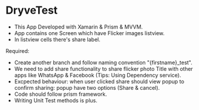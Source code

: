 # DryveTest

- This App Developed with Xamarin & Prism & MVVM.
- App contains one Screen which have Flicker images listview.
- In listview cells there's share label.

Required: 
- Create another branch and follow naming convention "{firstname}_test".
- We need to add share functionality to share flicker photo Title with other apps like WhatsApp & Facebook (Tips: Using Dependency service).
- Excpected behaviour: when user clicked share should view popup to confirm sharing: popup have two options (Share & cancel).
- Code should follow prism framework.
- Writing Unit Test methods is plus. 
